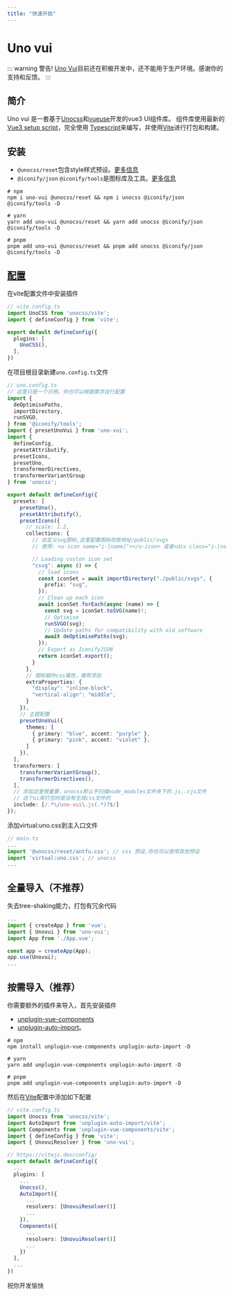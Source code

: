 ```yaml
---
title: "快速开始"
---
```


# Uno vui
::: warning 警告!
[Uno Vui](https://github.com/silentmx/uno-vui)目前还在积极开发中，还不能用于生产环境。感谢你的支持和反馈。
:::

## 简介
Uno vui 是一套基于[Unocss](https://unocss.dev)和[vueuse](https://vueuse.org)开发的vue3 UI组件库。
组件库使用最新的[Vue3 setup script](https://cn.vuejs.org/guide/typescript/composition-api.html)，完全使用
[Typescript](https://www.typescriptlang.org/)来编写，并使用[Vite](https://cn.vitejs.dev/)进行打包和构建。

## 安装
- `@unocss/reset`包含style样式预设。[更多信息](https://unocss.dev/guide/style-reset)
- `@iconify/json` `@iconify/tools`是图标库及工具。[更多信息](https://unocss.dev/presets/icons)
```shell
# npm
npm i uno-vui @unocss/reset && npm i unocss @iconify/json @iconify/tools -D

# yarn
yarn add uno-vui @unocss/reset && yarn add unocss @iconify/json @iconify/tools -D

# pnpm
pnpm add uno-vui @unocss/reset && pnpm add unocss @iconify/json @iconify/tools -D
```

## [配置](https://unocss.dev/integrations/vite)


在vite配置文件中安装插件
```ts
// vite.config.ts
import UnoCSS from 'unocss/vite';
import { defineConfig } from 'vite';

export default defineConfig({
  plugins: [
    UnoCSS(),
  ],
})
```
在项目根目录新建`uno.config.ts`文件
```ts
// uno.config.ts
// 这里只是一个示例，你也可以根据需求自行配置
import {
  deOptimisePaths,
  importDirectory,
  runSVGO,
} from '@iconify/tools';
import { presetUnoVui } from 'uno-vui';
import {
  defineConfig,
  presetAttributify,
  presetIcons,
  presetUno,
  transformerDirectives,
  transformerVariantGroup
} from 'unocss';

export default defineConfig({
  presets: [
    presetUno(),
    presetAttributify(),
    presetIcons({
      // scale: 1.2,
      collections: {
        // 自定义svg图标,这里配置图标存放地址/public/svgs
        // 使用: <u-icon name="i-[name]"></u-icon> 或者<div class="i-[name]"></div>

        // Loading custon icon set
        "csvg": async () => {
          // load icons
          const iconSet = await importDirectory("./public/svgs", {
            prefix: "svg",
          });
          // Clean up each icon
          await iconSet.forEach(async (name) => {
            const svg = iconSet.toSVG(name)!;
            // Optimise
            runSVGO(svg);
            // Update paths for compatibility with old software
            await deOptimisePaths(svg);
          });
          // Export as IconifyJSON
          return iconSet.export();
        }
      },
      // 图标额外css属性，推荐添加
      extraProperties: {
        "display": "inline-block",
        "vertical-align": "middle",
      }
    }),
    // 主题配置
    presetUnoVui({
      themes: [
        { primary: "blue", accent: "purple" },
        { primary: "pink", accent: "violet" },
      ]
    }),
  ],
  transformers: [
    transformerVariantGroup(),
    transformerDirectives(),
  ],
  // 添加这里恨重要，unocss默认不扫描node_modules文件夹下的.js,.cjs文件
  // 这个ui库打包时是没有生成css文件的
  include: [/.*\/uno-vui\.js(.*)?$/]
});
```

添加virtual:uno.css到主入口文件
```ts
// main.ts
...
import '@unocss/reset/antfu.css'; // css 预设,你也可以使用其他预设
import 'virtual:uno.css'; // unocss
...
```


## 全量导入（不推荐）
失去tree-shaking能力，打包有冗余代码
```ts
...
import { createApp } from 'vue';
import { Unovui } from 'uno-vui';
import App from './App.vue';

const app = createApp(App);
app.use(Unovui);
...
```

## 按需导入（推荐）
你需要额外的插件来导入，首先安装插件
- [unplugin-vue-components](https://github.com/antfu/unplugin-vue-components)
- [unplugin-auto-import](https://github.com/antfu/unplugin-auto-import)。
```shell
# npm
npm install unplugin-vue-components unplugin-auto-import -D

# yarn
yarn add unplugin-vue-components unplugin-auto-import -D

# pnpm
pnpm add unplugin-vue-components unplugin-auto-import -D
```

然后在[Vite](https://cn.vitejs.dev/)配置中添加如下配置
```ts
// vite.config.ts
import Unocss from 'unocss/vite';
import AutoImport from 'unplugin-auto-import/vite';
import Components from 'unplugin-vue-components/vite';
import { defineConfig } from 'vite';
import { UnovuiResolver } from 'uno-vui';

// https://vitejs.dev/config/
export default defineConfig({
  ...
  plugins: [
    ...
    Unocss(),
    AutoImport({
      ...
      resolvers: [UnovuiResolver()]
      ...
    }),
    Components({
      ...
      resolvers: [UnovuiResolver()]
      ...
    })
  ],
  ...
})
```

祝你开发愉快